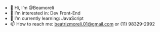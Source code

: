 - 👋 Hi, I’m @Beamoreli
- 👀 I’m interested in: Dev Front-End
- 🌱 I’m currently learning: JavaScript
- 📫 How to reach me: beatrizmoreli.01@gmail.com or (11) 98329-2992


